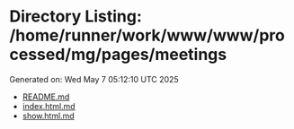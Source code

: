 # Directory Listing: /home/runner/work/www/www/processed/mg/pages/meetings
Generated on: Wed May  7 05:12:10 UTC 2025

- [README.md](README.md)
- [index.html.md](index.html.md)
- [show.html.md](show.html.md)
